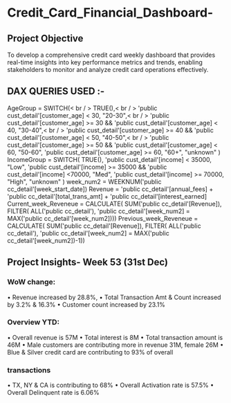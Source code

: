 # Credit_Card_Financial_Dashboard-

## Project Objective

To develop a comprehensive credit card weekly dashboard that provides real-time insights into key performance metrics and trends, enabling stakeholders to monitor and analyze credit card operations effectively.

## DAX QUERIES USED :-

AgeGroup = SWITCH(< br / >
 TRUE(),< br / >
 'public cust_detail'[customer_age] < 30, "20-30",< br / >
 'public cust_detail'[customer_age] >= 30 && 'public cust_detail'[customer_age] < 40, "30-40",< br / >
 'public cust_detail'[customer_age] >= 40 && 'public cust_detail'[customer_age] < 50, "40-50",< br / >
 'public cust_detail'[customer_age] >= 50 && 'public cust_detail'[customer_age] < 60, "50-60",
 'public cust_detail'[customer_age] >= 60, "60+",
 "unknown"
 )
IncomeGroup = SWITCH(
 TRUE(),
 'public cust_detail'[income] < 35000, "Low",
 'public cust_detail'[income] >= 35000 && 'public cust_detail'[income] <70000, "Med",
 'public cust_detail'[income] >= 70000, "High",
 "unknown"
)
week_num2 = WEEKNUM('public cc_detail'[week_start_date])
Revenue = 'public cc_detail'[annual_fees] + 'public cc_detail'[total_trans_amt] + 'public cc_detail'[interest_earned]
Current_week_Reveneue = CALCULATE(
 SUM('public cc_detail'[Revenue]),
 FILTER(
 ALL('public cc_detail'),
 'public cc_detail'[week_num2] = MAX('public cc_detail'[week_num2])))
Previous_week_Reveneue = CALCULATE(
 SUM('public cc_detail'[Revenue]),
 FILTER(
 ALL('public cc_detail'),
 'public cc_detail'[week_num2] = MAX('public cc_detail'[week_num2])-1))

## Project Insights- Week 53 (31st Dec)
### WoW change:
  • Revenue increased by 28.8%,
  • Total Transaction Amt & Count increased by 3.2% & 16.3%
  • Customer count increased by 23.1%
### Overview YTD:
  • Overall revenue is 57M
  • Total interest is 8M
  • Total transaction amount is 46M
  • Male customers are contributing more in revenue 31M, female 26M
  • Blue & Silver credit card are contributing to 93% of overall
### transactions
  • TX, NY & CA is contributing to 68%
  • Overall Activation rate is 57.5%
  • Overall Delinquent rate is 6.06%
